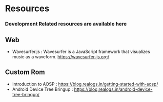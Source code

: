 # Resources
### Development Related resources are available here

Web
-----
- Wavesurfer.js : Wavesurfer is a JavaScript framework that visualizes music as a waveform.
https://wavesurfer-js.org/

Custom Rom
-----
- Introduction to AOSP : https://blog.realogs.in/getting-started-with-aosp/
- Android Device Tree Bringup : https://blog.realogs.in/android-device-tree-bringup/
